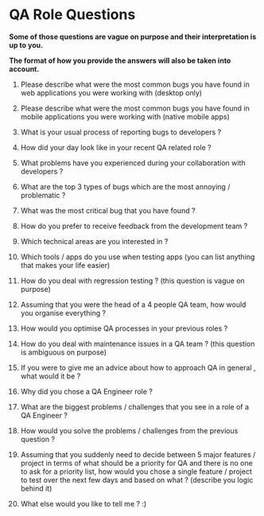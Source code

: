 # QA Role Questions

**Some of those questions are vague on purpose and their interpretation is up to you.**

**The format of how you provide the answers will also be taken into account.**

1) Please describe what were the most common bugs you have found in web applications you were working with (desktop only)

2) Please describe what were the most common bugs you have found in mobile applications you were working with (native mobile apps)

3) What is your usual process of reporting bugs to developers ?

4) How did your day look like in your recent QA related role ?

5) What problems have you experienced during your collaboration with developers ?

6) What are the top 3 types of bugs which are the most annoying / problematic ?

7) What was the most critical bug that you have found ?

8) How do you prefer to receive feedback from the development team ?

9) Which technical areas are you interested in ?

10) Which tools / apps do you use when testing apps (you can list anything that makes your life easier)

11) How do you deal with regression testing ? (this question is vague on purpose)

12) Assuming that you were the head of a 4 people QA team, how would you organise everything ?

13) How would you optimise QA processes in your previous roles ?

14) How do you deal with maintenance issues in a QA team ? (this question is ambiguous on purpose)

15) If you were to give me an advice about how to approach QA in general , what would it be ?

16) Why did you chose a QA Engineer role ?

17) What are the biggest problems / challenges that you see in a role of a QA Engineer ?

18) How would you solve the problems / challenges from the previous question ?

19) Assuming that you suddenly need to decide between 5 major features / project in terms of what should be a priority for QA and there is no one to ask for a priority list, how would you chose a single feature / project to test over the next few days and based on what ? (describe you logic behind it)

20) What else would you like to tell me ? :)



